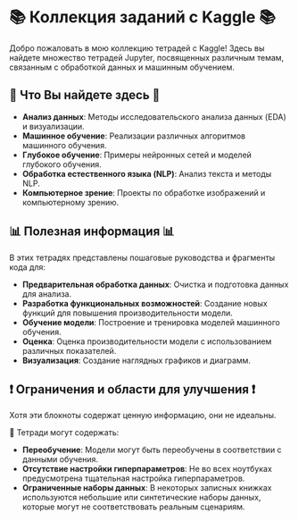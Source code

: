 # 📚 Коллекция заданий с Kaggle 📚

Добро пожаловать в мою коллекцию тетрадей с Kaggle!
Здесь вы найдете множество тетрадей Jupyter, посвященных различным темам, связанным с обработкой данных и машинным обучением.

## 🌟 Что Вы найдете здесь 🌟

- **Анализ данных**: Методы исследовательского анализа данных (EDA) и визуализации.
- **Машинное обучение**: Реализации различных алгоритмов машинного обучения.
- **Глубокое обучение**: Примеры нейронных сетей и моделей глубокого обучения.
- **Обработка естественного языка (NLP)**: Анализ текста и методы NLP.
- **Компьютерное зрение**: Проекты по обработке изображений и компьютерному зрению.

## 📊 Полезная информация 📊

В этих тетрадях представлены пошаговые руководства и фрагменты кода для:

- **Предварительная обработка данных**: Очистка и подготовка данных для анализа.
- **Разработка функциональных возможностей**: Создание новых функций для повышения производительности модели.
- **Обучение модели**: Построение и тренировка моделей машинного обучения.
- **Оценка**: Оценка производительности модели с использованием различных показателей.
- **Визуализация**: Создание наглядных графиков и диаграмм.

## ❗️ Ограничения и области для улучшения ❗️

Хотя эти блокноты содержат ценную информацию, они не идеальны.

🔞 Тетради могут содержать:

- **Переобучение**: Модели могут быть переобучены в соответствии с данными обучения.
- **Отсутствие настройки гиперпараметров**: Не во всех ноутбуках предусмотрена тщательная настройка гиперпараметров.
- **Ограниченные наборы данных**: В некоторых записных книжках используются небольшие или синтетические наборы данных, которые могут не соответствовать реальным сценариям.
